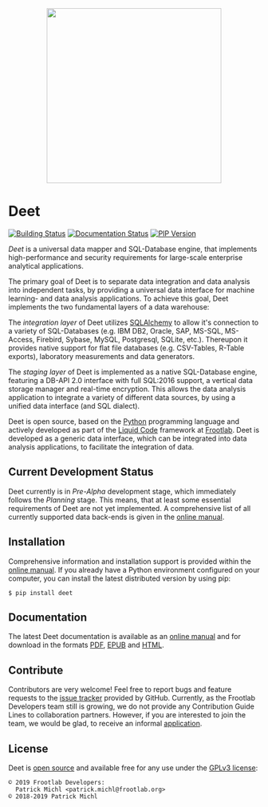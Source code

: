 <div align="center">
  <img src="https://www.frootlab.org/images/fig/deet.svg" width=350px>
</div>

Deet
=======

[![Building Status](https://travis-ci.org/frootlab/deet.svg?branch=master)](https://travis-ci.org/frootlab/deet)
[![Documentation Status](https://readthedocs.org/projects/deet/badge/?version=latest)](https://deet.readthedocs.io/en/latest/?badge=latest)
[![PIP Version](https://badge.fury.io/py/deet.svg)](https://badge.fury.io/py/deet)

*Deet* is a universal data mapper and SQL-Database engine, that implements
high-performance and security requirements for large-scale enterprise analytical
applications.

The primary goal of Deet is to separate data integration and data analysis
into independent tasks, by providing a universal data interface for machine
learning- and data analysis applications. To achieve this goal, Deet
implements the two fundamental layers of a data warehouse:

The *integration layer* of Deet utilizes
[SQLAlchemy](https://www.sqlalchemy.org) to allow it\'s connection to a variety
of SQL-Databases (e.g. IBM DB2, Oracle, SAP, MS-SQL, MS-Access, Firebird,
Sybase, MySQL, Postgresql, SQLite, etc.). Thereupon it provides native support
for flat file databases (e.g. CSV-Tables, R-Table exports), laboratory
measurements and data generators.

The *staging layer* of Deet is implemented as a native SQL-Database engine,
featuring a DB-API 2.0 interface with full SQL:2016 support, a vertical data
storage manager and real-time encryption. This allows the data analysis
application to integrate a variety of different data sources, by using a unified
data interface (and SQL dialect).

Deet is open source, based on the
[Python](https://www.python.org/) programming language and actively developed as
part of the [Liquid Code](https://www.frootlab.org/liquid) framework
at [Frootlab](https://www.frootlab.org). Deet is developed as a generic
data interface, which can be integrated into data analysis applications, to
facilitate the integration of data.

Current Development Status
--------------------------

Deet currently is in *Pre-Alpha* development stage, which immediately follows
the *Planning* stage. This means, that at least some essential requirements of
Deet are not yet implemented. A comprehensive list of all currently supported
data back-ends is given in the [online
manual](https://deet.readthedocs.io/en/latest/).

Installation
------------

Comprehensive information and installation support is provided within the
[online manual](https://deet.readthedocs.io/en/latest/). If you already have
a Python environment configured on your computer, you can install the latest
distributed version by using pip:

    $ pip install deet

Documentation
-------------

The latest Deet documentation is available as an [online
manual](https://deet.readthedocs.io/en/latest/) and for download in the
formats [PDF](https://readthedocs.org/projects/deet/downloads/pdf/latest/),
[EPUB](https://readthedocs.org/projects/deet/downloads/epub/latest/) and
[HTML](https://readthedocs.org/projects/deet/downloads/htmlzip/latest/).

Contribute
----------

Contributors are very welcome! Feel free to report bugs and feature requests to
the [issue tracker](https://github.com/frootlab/deet/issues) provided by
GitHub. Currently, as the Frootlab Developers team still is growing, we do not
provide any Contribution Guide Lines to collaboration partners. However, if you
are interested to join the team, we would be glad, to receive an informal
[application](mailto:application@frootlab.org).

License
-------

Deet is [open source](https://github.com/frootlab/deet) and available free
for any use under the [GPLv3 license](https://www.gnu.org/licenses/gpl.html):

    © 2019 Frootlab Developers:
      Patrick Michl <patrick.michl@frootlab.org>
    © 2018-2019 Patrick Michl
